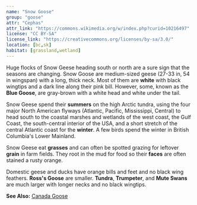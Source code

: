 ```yaml
---
name: "Snow Goose"
group: "goose"
attr: "Cephas"
attr_link: "https://commons.wikimedia.org/w/index.php?curid=10216497"
license: "CC BY-SA"
license_link: "https://creativecommons.org/licenses/by-sa/3.0/"
location: [bc,sk]
habitat: [grassland,wetland]
---
```

Huge flocks of Snow Geese heading south or north are a sure sign that the seasons are changing. Snow Goose are medium-sized geese (27-33 in, 54 in wingspan) with a long, thick neck. Most of them are **white** with black wingtips and a dark line along their pink bill. However, some, known as the **Blue Goose**, are gray-brown with a white head and white under the tail.

Snow Geese spend their **summers** on the high Arctic tundra, using the four major North American flyways (Atlantic, Pacific, Mississippi, Central) to head south to the coastal marshes and wetlands of the west coast, the Gulf Coast, the south-central interior of the USA, and a short stretch of the central Atlantic coast for the **winter**. A few birds spend the winter in British Columbia's Lower Mainland.

Snow Geese eat **grasses** and can often be spotted grazing for leftover **grain** in farm fields. They root in the mud for food so their **faces** are often stained a rusty orange.

Domestic geese and ducks have orange bills and feet and no black wing feathers. **Ross's Goose** are smaller. **Tundra**, **Trumpeter**, and **Mute Swans** are much larger with longer necks and no black wingtips.

<!-- generated, do not edit -->
**See Also:**
[Canada Goose](/birds/cangoose)
